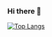 ### Hi there 👋

[![Top Langs](https://github-readme-stats-kappa-lilac-89.vercel.app/api/top-langs/?username=ricardoholmes&layout=compact)](https://github.com/anuraghazra/github-readme-stats)


<!--
**hesamzkr/hesamzkr** is a ✨ _special_ ✨ repository because its `README.md` (this file) appears on your GitHub profile.

Here are some ideas to get you started:

- 🔭 I’m currently working on ...
- 🌱 I’m currently learning ...
- 👯 I’m looking to collaborate on ...
- 🤔 I’m looking for help with ...
- 💬 Ask me about ...
- 📫 How to reach me: ...
- 😄 Pronouns: ...
- ⚡ Fun fact: ...
-->
